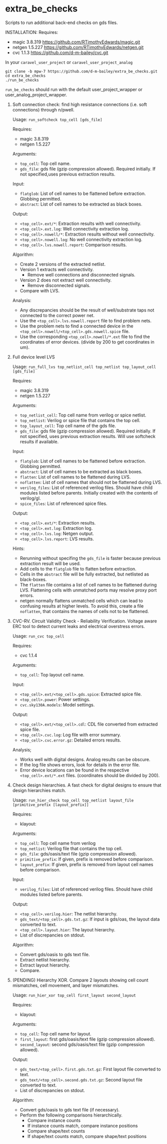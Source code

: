 # extra_be_checks
Scripts to run additional back-end checks on gds files.

INSTALLATION:
Requires:
- magic 3.8.319  https://github.com/RTimothyEdwards/magic.git
- netgen 1.5.227  https://github.com/RTimothyEdwards/netgen.git
- cvc 1.1.3  https://github.com/d-m-bailey/cvc.git

In your `caravel_user_project` or `caravel_user_project_analog`
```
git clone -b mpw-7 https://github.com/d-m-bailey/extra_be_checks.git
cd extra_be_checks
./run_be_checks
```

`run_be_checks` should run with the default user_project_wrapper or user_analog_project_wrapper.

1. Soft connection check: find high resistance connections (i.e. soft connections) through n/pwell.

   Usage:
   `run_softcheck top_cell [gds_file]`

   Requires:
   - magic 3.8.319
   - netgen 1.5.227

   Arguments:
   - `top_cell`: Top cell name.
   - `gds_file`: gds file (gzip compression allowed). Required initially. If not specified,uses previous extraction results.

   Input:
   - `flatglob`: List of cell names to be flattened before extraction. Globbing permitted.
   - `abstract`: List of cell names to be extracted as black boxes.

   Output:
   - `<top_cell>.ext/*`: Extraction results with well connectivity.
   - `<top_cell>.ext.log`: Well connectivity extraction log. 
   - `<top_cell>.nowell/*`: Extraction results without well connectivity.
   - `<top_cell>.nowell.log`: No well connectivity extraction log. 
   - `<top_cell>.lvs.nowell.report`: Comparison results.

   Algorithm:
   - Create 2 versions of the extracted netlist.
   - Version 1 extracts well connectivity.
     - Remove well connections and disconnected signals.
   - Version 2 does not extract well connectivity.
     - Remove disconnected signals.
   - Compare with LVS.

   Analysis:
   - Any discrepancies should be the result of well/substrate taps not connected to the correct power net.
   - Use the `<top_cell>.lvs.nowell.report` file to find problem nets.
   - Use the problem nets to find a connected device in the `<top_cell>.nowell/<top_cell>.gds.nowell.spice` file.
   - Use the corresponding `<top_cell>.nowell/*.ext` file to find the coordinates of error devices. (divide by 200 to get coordinates in um).

2. Full device level LVS

   Usage: `run_full_lvs top_netlist_cell top_netlist top_layout_cell [gds_file]`

   Requires:
   - magic 3.8.319
   - netgen 1.5.227

   Arguments:
   - `top_netlist_cell`: Top cell name from verilog or spice netlist.
   - `top_netlist`: Verilog or spice file that contains the top cell.
   - `top_layout_cell`: Top cell name of the gds file.
   - `gds_file`: gds file (gzip compression allowed). Required initially. If not specified, uses previous extraction results. Will use softcheck results if available.
  
   Input:
   - `flatglob`: List of cell names to be flattened before extraction. Globbing permitted.
   - `abstract`: List of cell names to be extracted as black boxes.
   - `flatten`: List of cell names to be flattened during LVS.
   - `noflatten`: List of cell names that should not be flattened during LVS.
   - `verilog_files`: List of referenced verilog files. Should have child modules listed before parents. Initially created with the contents of verilog/gl.
   - `spice_files`: List of referenced spice files.
   
   Output:
   - `<top_cell>.ext/*`: Extraction results.
   - `<top_cell>.ext.log`: Extraction log. 
   - `<top_cell>.lvs.log`: Netgen output.
   - `<top_cell>.lvs.report`: LVS results.

   Hints:
   - Rerunning without specifing the `gds_file` is faster because previous extraction result will be used.
   - Add cells to the `flatglob` file to flatten before extraction.
   - Cells in the `abstract` file will be fully extracted, but netlisted as black-boxes. 
   - The `flatten` file contains a list of cell names to be flattened during LVS. 
Flattening cells with unmatched ports may resolve proxy port errors.
   - netgen normally flattens unmatched cells which can lead to confusing results at higher levels.
To avoid this, create a file `noflatten`, that contains the names of cells not to be flattened.

3. CVC-RV. Circuit Validity Check - Reliability Verification.
   Voltage aware ERC tool to detect current leaks and electrical overstress errors.

   Usage: `run_cvc top_cell`

   Requires:
   - cvc 1.1.4

   Arguments:
   - `top_cell`: Top layout cell name.

   Input:
   - `<top_cell>.ext/<top_cell>.gds.spice`: Extracted spice file.
   - `<top_cell>.power`: Power settings.
   - `cvc.sky130A.models`: Model settings.

   Output:
   - `<top_cell>.ext/<top_cell>.cdl`: CDL file converted from extracted spice file.
   - `<top_cell>.cvc.log`: Log file with error summary.
   - `<top_cell>.cvc.error.gz`: Detailed errors results.

   Analysis;
   - Works well with digital designs. Analog results can be obscure.
   - If the log file shows errors, look for details in the error file.
   - Error device locations can be found in the respective `<top_cell>.ext/*.ext` files. (coordinates should be divided by 200).

4. Check design hierarchies. A fast check for digital designs to ensure that design hierarchies match.

   Usage: `run_hier_check top_cell top_netlist layout_file [primitive_prefix [layout_prefix]]`

   Requires:
   - klayout:

   Arguments:
   - `top_cell`: Top cell name from verilog
   - `top_netlist`: Verilog file that contains the top cell.
   - `gds_file`: gds/oasis/text file (gzip compression allowed).
   - `primitive_prefix`: If given, prefix is removed before comparison.
   - `layout_prefix`: If given, prefix is removed from layout cell names before comparison.

   Input:
   - `verilog_files`: List of referenced verilog files. Should have child modules listed before parents.

   Output:
   - `<top_cell>.verilog.hier`: The netlist hierarchy.
   - `gds_text/<top_cell>.gds.txt.gz`: If input is gds/oas, the layout data converted to text.
   - `<top_cell>.layout.hier`: The layout hierarchy.
   - List of discrepancies on stdout. 

   Algorithm:
   - Convert gds/oasis to gds text file.
   - Extract netlist hierarchy.
   - Extract layout hierarchy.
   - Compare. 

5. (PENDING) Hierarchy XOR. Compare 2 layouts showing cell count mismatches, cell movement, and layer mismatches.

   Usage: `run_hier_xor top_cell first_layout second_layout`

   Requires:
   - klayout:

   Arguments:
   - `top_cell`: Top cell name for layout.
   - `first_layout`: first gds/oasis/text file (gzip compression allowed).
   - `second_layout`: second gds/oasis/text file (gzip compression allowed).

   Output:
   - `gds_text/<top_cell>.first.gds.txt.gz`: First layout file converted to text.
   - `gds_text/<top_cell>.second.gds.txt.gz`: Second layout file converted to text.
   - List of discrepancies on stdout. 

   Algorithm:
   - Convert gds/oasis to gds text file (if necessary).
   - Perform the following comparisons hierarchically.
     - Compare instance counts
     - If instance counts match, compare instance positions
     - Compare shape/text counts
     - If shape/text counts match, compare shape/text positions
